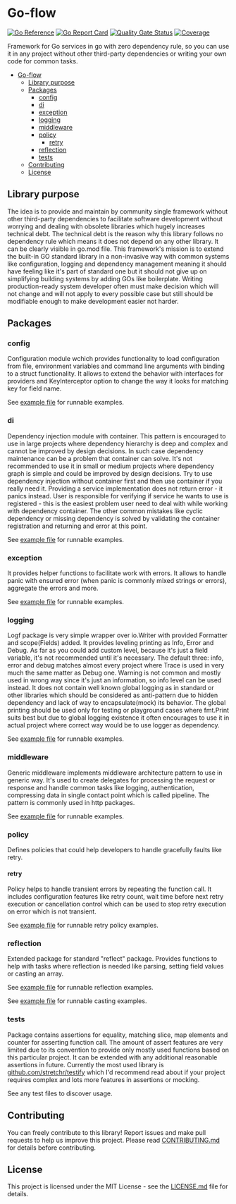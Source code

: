 # Go-flow

[![Go Reference](https://pkg.go.dev/badge/github.com/Prastiwar/go-flow.svg)](https://pkg.go.dev/github.com/Prastiwar/Go-flow)
[![Go Report Card](https://goreportcard.com/badge/github.com/oklahomer/go-sarah)](https://goreportcard.com/report/github.com/Prastiwar/Go-flow)
[![Quality Gate Status](https://sonarcloud.io/api/project_badges/measure?project=Prastiwar_Go-flow&metric=alert_status)](https://sonarcloud.io/summary/new_code?id=Prastiwar_Go-flow)
[![Coverage](https://sonarcloud.io/api/project_badges/measure?project=Prastiwar_Go-flow&metric=coverage)](https://sonarcloud.io/summary/new_code?id=Prastiwar_Go-flow)

Framework for Go services in go with zero dependency rule, so you can use it in any project without other third-party dependencies or writing your own code for common tasks.

- [Go-flow](#go-flow)
  - [Library purpose](#library-purpose)
  - [Packages](#packages)
    - [config](#config)
    - [di](#di)
    - [exception](#exception)
    - [logging](#logging)
    - [middleware](#middleware)
    - [policy](#policy)
      - [retry](#retry)
    - [reflection](#reflection)
    - [tests](#tests)
  - [Contributing](#contributing)
  - [License](#license)

## Library purpose

The idea is to provide and maintain by community single framework without other third-party dependencies to facilitate software development without worrying and dealing with obsolete libraries which hugely increases technical debt.
The technical debt is the reason why this library follows no dependency rule which means it does not depend on any other library. It can be clearly visible in go.mod file.
This framework's mission is to extend the built-in GO standard library in a non-invasive way with common systems like configuration, logging and dependency management
meaning it should have feeling like it's part of standard one but it should not give up on simplifying building systems by adding GOs like boilerplate.
Writing production-ready system developer often must make decision which will not change and will not apply to every possible case but still should be modifiable enough to make development easier not harder.

## Packages

### config

Configuration module wchich provides functionality to load configuration from file, environment variables and command line arguments with binding to a struct functionality.
It allows to extend the behavior with interfaces for providers and KeyInterceptor option to change the way it looks for matching key for field name.

See [example file](config/example_test.go) for runnable examples.

### di

Dependency injection module with container. This pattern is encouraged to use in large projects where dependency hierarchy is deep and complex and cannot be improved by design decisions.
In such case dependency maintenance can be a problem that container can solve.
It's not recommended to use it in small or medium projects where dependency graph is simple and could be improved by design decisions.
Try to use dependency injection without container first and then use container if you really need it.
Providing a service implementation does not return error - it panics instead. User is responsible for verifying if service he wants to use is registered - this is the easiest problem user need to deal with
while working with dependency container. The other common mistakes like cyclic dependency or missing dependency is solved by validating the container registration and returning and error at this point.

See [example file](di/example_test.go) for runnable examples.

### exception

It provides helper functions to facilitate work with errors. It allows to handle panic with ensured error (when panic is commonly mixed strings or errors), aggregate the errors and more.

See [example file](exception/example_test.go) for runnable examples.

### logging

Logf package is very simple wrapper over io.Writer with provided Formatter and scope(Fields) added. It provides leveling printing as Info, Error and Debug.
As far as you could add custom level, because it's just a field variable, it's not recommended until it's necessary.
The default three: info, error and debug matches almost every project where Trace is used in very much the same matter as Debug one.
Warning is not common and mostly used in wrong way since it's just an information, so info level can be used instead. It does not contain well known global logging as in standard or other libraries
which should be considered as anti-pattern due to hidden dependency and lack of way to encapsulate(mock) its behavior.
The global printing should be used only for testing or playground cases where fmt.Print suits best but due to global logging existence it often encourages to use it in actual project where correct way would be to use logger as dependency.

See [example file](logf/example_test.go) for runnable examples.

### middleware

Generic middleware implements middleware architecture pattern to use in generic way. It's used to create delegates for processing the request or response and handle common tasks like
logging, authentication, compressing data in single contact point which is called pipeline. The pattern is commonly used in http packages.

See [example file](middleware/example_test.go) for runnable examples.

### policy

Defines policies that could help developers to handle gracefully faults like retry.

#### retry

Policy helps to handle transient errors by repeating the function call. It includes configuration features like retry count, wait time before next retry execution or cancellation control which can be used to stop retry execution on error which is not transient.

See [example file](policy/retry/example_test.go) for runnable retry policy examples.

### reflection

Extended package for standard "reflect" package. Provides functions to help with tasks where reflection is needed like parsing, setting field values or casting an array.

See [example file](reflection/example_test.go) for runnable reflection examples.

See [example file](reflection/cast/example_test.go) for runnable casting examples.

### tests

Package contains assertions for equality, matching slice, map elements and counter for asserting function call. The amount of assert features are very limited due to its convention to provide only mostly used functions based on this particular project. It can be extended with any additional reasonable assertions in future. Currently the most used library is [github.com/stretchr/testify](https://github.com/stretchr/testify/) which I'd recommend read about if your project requires complex and lots more features in assertions or mocking.

See any test files to discover usage.

## Contributing

You can freely contribute to this library! Report issues and make pull requests to help us improve this project.
Please read [CONTRIBUTING.md](https://github.com/Prastiwar/Go-Flow/blob/main/.github/CONTRIBUTING.md) for details before contributing.

## License

This project is licensed under the MIT License - see the [LICENSE.md](https://github.com/Prastiwar/Go-Flow/blob/main/LICENSE) file for details.
